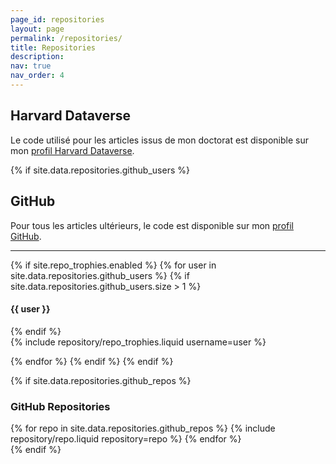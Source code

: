 ```yaml
---
page_id: repositories
layout: page
permalink: /repositories/
title: Repositories
description: 
nav: true
nav_order: 4
---
```


## Harvard Dataverse

Le code utilisé pour les articles issus de mon doctorat est disponible sur mon [profil Harvard Dataverse](https://dataverse.harvard.edu/dataverse/mlabussiere).


{% if site.data.repositories.github_users %}

## GitHub 

Pour tous les articles ultérieurs, le code est disponible sur mon [profil GitHub](https://github.com/mlabussiere).

---

{% if site.repo_trophies.enabled %}
{% for user in site.data.repositories.github_users %}
{% if site.data.repositories.github_users.size > 1 %}

  <h4>{{ user }}</h4>
  {% endif %}
  <div class="repositories d-flex flex-wrap flex-md-row flex-column justify-content-between align-items-center">
  {% include repository/repo_trophies.liquid username=user %}
  </div>


{% endfor %}
{% endif %}
{% endif %}

{% if site.data.repositories.github_repos %}

### GitHub Repositories

<div class="repositories d-flex flex-wrap flex-md-row flex-column justify-content-between align-items-center">
  {% for repo in site.data.repositories.github_repos %}
    {% include repository/repo.liquid repository=repo %}
  {% endfor %}
</div>
{% endif %}

